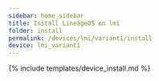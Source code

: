 ```yaml
---
sidebar: home_sidebar
title: Install LineageOS on lmi
folder: install
permalink: /devices/lmi/variant1/install
device: lmi_variant1
---
```

{% include templates/device_install.md %}
